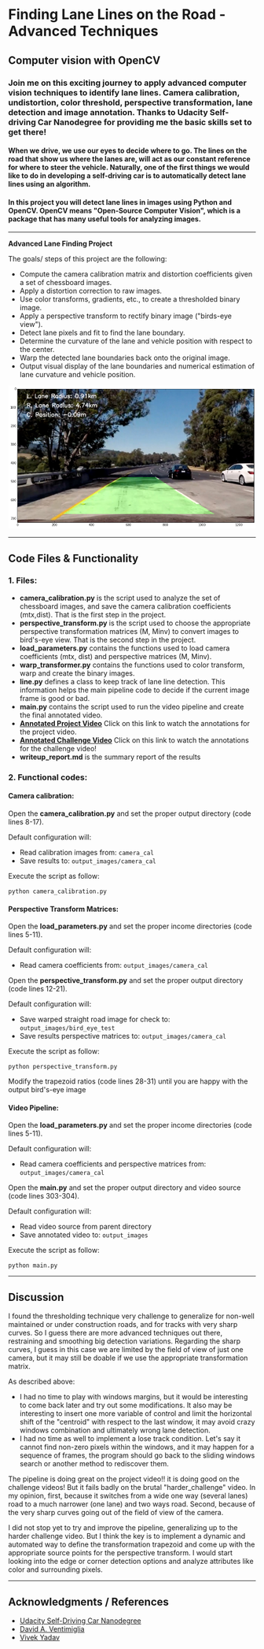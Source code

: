 # Finding Lane Lines on the Road - Advanced Techniques

## Computer vision with OpenCV

### Join me on this exciting journey to apply advanced computer vision techniques to identify lane lines. Camera calibration,  undistortion, color threshold, perspective transformation, lane detection and image annotation. Thanks to Udacity Self-driving Car Nanodegree for providing me the basic skills set to get there!


#### When we drive, we use our eyes to decide where to go.  The lines on the road that show us where the lanes are, will act as our constant reference for where to steer the vehicle.  Naturally, one of the first things we would like to do in developing a self-driving car is to automatically detect lane lines using an algorithm.

#### In this project you will detect lane lines in images using Python and OpenCV.  OpenCV means "Open-Source Computer Vision", which is a package that has many useful tools for analyzing images.

---

**Advanced Lane Finding Project**

The goals/ steps of this project are the following:

* Compute the camera calibration matrix and distortion coefficients given a set of chessboard images.
* Apply a distortion correction to raw images.
* Use color transforms, gradients, etc., to create a thresholded binary image.
* Apply a perspective transform to rectify binary image ("birds-eye view").
* Detect lane pixels and fit to find the lane boundary.
* Determine the curvature of the lane and vehicle position with respect to the center.
* Warp the detected lane boundaries back onto the original image.
* Output visual display of the lane boundaries and numerical estimation of lane curvature and vehicle position.

[//]: # (Images References)

[image1]: ./my_images/15-image-pipeline-readme.png "Finding Lane Line"



![alt text][image1] 


---

## Code Files & Functionality

### 1. Files:

* **camera_calibration.py**  is the script used to analyze the set of chessboard images, and save the camera calibration coefficients (mtx,dist). That is the first step in the project.
* **perspective_transform.py** is the script used to choose the appropriate perspective transformation matrices (M, Minv) to convert images to bird's-eye view. That is the second step in the project.
* **load_parameters.py** contains the functions used to load camera coefficients (mtx, dist) and perspective matrices (M, Minv).
* **warp_transformer.py** contains the functions used to color transform, warp and create the binary images.
* **line.py** defines a class to keep track of lane line detection. This information helps the main pipeline code to decide if the current image frame is good or bad.
* **main.py** contains the script used to run the video pipeline and create the final annotated video.
* **[Annotated Project Video](https://vimeo.com/211246515)** Click on this link to watch the annotations for the project video.
* **[Annotated Challenge Video](https://vimeo.com/211246891)** Click on this link to watch the annotations for the challenge video!
* **writeup_report.md** is the summary report of the results



### 2. Functional codes:

#### Camera calibration:
Open the **camera_calibration.py** and set the proper output directory (code lines 8-17).

Default configuration will:
* Read calibration images from: `camera_cal`
* Save results to: `output_images/camera_cal` 

Execute the script as follow: 
```
python camera_calibration.py
```

#### Perspective Transform Matrices:
Open the **load_parameters.py** and set the proper income directories (code lines 5-11).

Default configuration will:
* Read camera coefficients from: `output_images/camera_cal`

Open the **perspective_transform.py** and set the proper output directory (code lines 12-21).

Default configuration will:
* Save warped straight road image for check to: `output_images/bird_eye_test`
* Save results perspective matrices to: `output_images/camera_cal`

Execute the script as follow: 
```
python perspective_transform.py
```
Modify the trapezoid ratios (code lines 28-31) until you are happy with the output bird's-eye image 


#### Video Pipeline:
Open the **load_parameters.py** and set the proper income directories (code lines 5-11).

Default configuration will:
* Read camera coefficients and perspective matrices from: `output_images/camera_cal`

Open the **main.py** and set the proper output directory and video source (code lines 303-304).

Default configuration will:
* Read video source from parent directory
* Save annotated video to: `output_images`

Execute the script as follow: 
```
python main.py
```


---


## Discussion

I found the thresholding technique very challenge to generalize for non-well maintained or under construction roads, and for tracks with very sharp curves. So I guess there are more advanced techniques out there, restraining and smoothing big detection variations. Regarding the sharp curves, I guess in this case we are limited by the field of view of just one camera, but it may still be doable if we use the appropriate transformation matrix.

As described above:
* I had no time to play with windows margins, but it would be interesting to come back later and try out some modifications. It also may be interesting to insert one more variable of control and limit the horizontal shift of the "centroid" with respect to the last window, it may avoid crazy windows combination and ultimately wrong lane detection.
* I had no time as well to implement a lose track condition. Let's say it cannot find non-zero pixels within the windows, and it may happen for a sequence of frames, the program should go back to the sliding windows search or another method to rediscover them.

The pipeline is doing great on the project video!! it is doing good on the challenge videos! But it fails badly on the brutal "harder_challenge" video. In my opinion, first, because it switches from a wide one way (several lanes) road to a much narrower (one lane) and two ways road. Second, because of the very sharp curves going out of the field of view of the camera.

I did not stop yet to try and improve the pipeline, generalizing up to the harder challenge video. But I think the key is to implement a dynamic and automated way to define the transformation trapezoid and come up with the appropriate source points for the perspective transform. I would start looking into the edge or corner detection options and analyze attributes like color and surrounding pixels. 


---


## Acknowledgments / References

* [Udacity Self-Driving Car Nanodegree](https://www.udacity.com/drive)
* [David A. Ventimiglia](http://davidaventimiglia.com/advanced_lane_lines.html)
* [Vivek Yadav](https://chatbotslife.com/robust-lane-finding-using-advanced-computer-vision-techniques-46875bb3c8aa)
